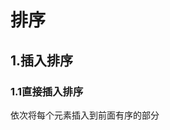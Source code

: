 # 排序
## 1.插入排序
### 1.1直接插入排序
依次将每个元素插入到前面有序的部分
<!--stackedit_data:
eyJoaXN0b3J5IjpbNDg1MDY2NTg3LDE4NzcwODA3XX0=
-->